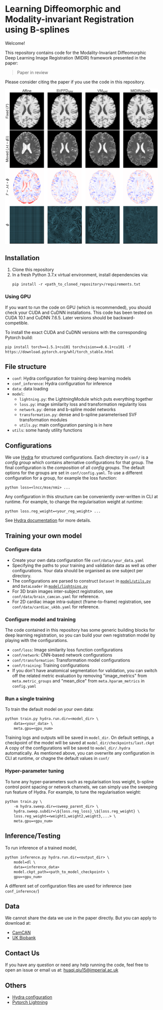 # Learning Diffeomorphic and Modality-invariant Registration using B-splines
Welcome!

This repository contains code for the Modality-Invariant Diffeomorphic Deep Learning Image Registration (MIDIR) framework 
presented in the paper:

> Paper in review

Please consider citing the paper if you use the code in this repository.

<img src="example_image.png" width="600">

## Installation
1. Clone this repository
2. In a fresh Python 3.7.x virtual environment, install dependencies via:
    ```
    pip install -r <path_to_cloned_repository>/requirements.txt
    ```

### Using GPU
If you want to run the code on GPU (which is recommended), you should check your CUDA and CuDNN installations. 
This code has been tested on CUDA 10.1 and CuDNN 7.6.5. Later versions should be backward-competible. 

To install the exact CUDA and CuDNN versions with the corresponding Pytorch build:
```
pip install torch==1.5.1+cu101 torchvision==0.6.1+cu101 -f https://download.pytorch.org/whl/torch_stable.html
```


## File structure
- `conf`: Hydra configuration for training deep learning models
- `conf_inference`: Hydra configuration for inference
- `data`:  data loading
- `model`:
    - `lightning.py`: the LightningModule which puts everything together
    - `loss.py`: image similarity loss and transformation regularity loss
    - `network.py`: dense and b-spline model networks
    - `transformation.py`: dense and b-spline parameterised SVF transformation modules
    - `utils.py`: main configuration parsing is in here
- `utils`: some handy utility functions


## Configurations
We use [Hydra](https://hydra.cc/docs/intro) for structured configurations. 
Each directory in `conf/` is a *config group* which contains alternative configurations for that group. 
The final configuration is the *composition* of all *config groups*.
The default options for the groups are set in `conf/config.yaml`. 
To use a different configuration for a group, for example the loss function:
```
python loss=<lncc/mse/nmi> ...
```

Any configuration in this structure can be conveniently over-written in CLI at runtime. For example, to change the regularisation weight at runtime:
```
python loss.reg_weight=<your_reg_weight> ...
```

See [Hydra documentation](https://hydra.cc/docs/intro) for more details.



## Training your own model
### Configure data
- Create your own data configuration file `conf/data/your_data.yaml`
- Specifying the paths to your training and validation data as well as other configurations. 
Your data should be organised as one subject per directory. 
- The configurations are parsed to construct `Dataset` in [`model/utils.py`](https://github.com/qiuhuaqi/midir/blob/4fc8b458cd24778c12ecdf9becafb127e19dcf99/model/utils.py#L70) 
and `DataLoader` in [`model/lightning.py`](https://github.com/qiuhuaqi/midir/blob/4fc8b458cd24778c12ecdf9becafb127e19dcf99/model/lightning.py#L32)
- For 3D brain images inter-subject registration, see `conf/data/brain_camcan.yaml` for reference. 
- For 2D cardiac image intra-subject (frame-to-frame) registration, see `conf/data/cardiac_ukbb.yaml` for reference.

### Configure model and training
The code contained in this repository has some generic building blocks for deep learning registration, 
so you can build your own registration model by playing with the configurations.
- `conf/loss`: Image similarity loss function configurations
- `conf/network`: CNN-based network configurations
- `conf/transformation`: Transformation model configurations
- `conf/training`: Training configurations
- If you don't have anatomical segmentation for validation, you can switch off the related metric evaluation by 
removing "image_metrics" from `meta.metric_groups` and "mean_dice" from `meta.hparam_metrics` in `config.yaml`


### Run a single training
To train the default model on your own data:
```
python train.py hydra.run.dir=<model_dir> \
    data=<your_data> \
    meta.gpu=<gpu_num>
```
Training logs and outputs will be saved in `model_dir`. 
On default settings, a checkpoint of the model will be saved at `model_dir/checkpoints/last.ckpt`
A copy of the configurations will be saved to `model_dir/.hydra` automatically.
As mentioned above, you can overwrite any configuration in CLI at runtime, or chagne the default values in `conf/`


### Hyper-parameter tuning
To tune any hyper-parameters such as regularisation loss weight, b-spline control point spacing or network channels,
we can simply use the sweeping run feature of Hydra. For example, to tune the regularisation weight:
```
python train.py \
    -m hydra.sweep.dir=<sweep_parent_dir> \
    hydra.sweep.subdir=\${loss.reg_loss}_\${loss.reg_weight} \
    loss.reg_weight=<weight1,weight2,weight3,...> \
    meta.gpu=<gpu_num>
```


## Inference/Testing
To run inference of a trained model, 
```
python inference.py hydra.run.dir=<output_dir> \
    model=dl \
    data=<inference_data>
    model.ckpt_path=<path_to_model_checkpoint> \
    gpu=<gpu_num>
```
A different set of configuration files are used for inference (see `conf_inference/`)



## Data
We cannot share the data we use in the paper directly. But you can apply to download at:
- [CamCAN](https://camcan-archive.mrc-cbu.cam.ac.uk/dataaccess/)
- [UK Biobank](https://www.ukbiobank.ac.uk/enable-your-research) 


## Contact Us
If you have any question or need any help running the code, feel free to open an issue or email us at:
[huaqi.qiu15@imperial.ac.uk](mailto:huaqi.qiu15@imperial.ac.uk)


## Others
- [Hydra configuration](https://hydra.cc/docs/intro)
- [Pytorch Lightning](https://pytorch-lightning.readthedocs.io/en/1.1.0/)
